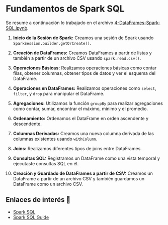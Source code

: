 # Fundamentos de Spark SQL

Se resume a continuación lo trabajado en el archivo [4-DataFrames-Spark-SQL.ipynb](/Main-insights-and-learnings/7-Spark/4-DataFrames-Spark-SQL.ipynb).

1. **Inicio de la Sesión de Spark:** Creamos una sesión de Spark usando `SparkSession.builder.getOrCreate()`.

2. **Creación de DataFrames:** Creamos DataFrames a partir de listas y también a partir de un archivo CSV usando `spark.read.csv()`.

3. **Operaciones Básicas:** Realizamos operaciones básicas como contar filas, obtener columnas, obtener tipos de datos y ver el esquema del DataFrame.

4. **Operaciones en DataFrames:** Realizamos operaciones como `select`, `filter`, y `drop` para manipular el DataFrame.

5. **Agregaciones:** Utilizamos la función `groupBy` para realizar agregaciones como contar, sumar, encontrar el máximo, mínimo y el promedio.

6. **Ordenamiento:** Ordenamos el DataFrame en orden ascendente y descendente.

7. **Columnas Derivadas:** Creamos una nueva columna derivada de las columnas existentes usando `withColumn`.

8. **Joins:** Realizamos diferentes tipos de joins entre DataFrames.

9. **Consultas SQL:** Registramos un DataFrame como una vista temporal y ejecutaste consultas SQL en él.

10. **Creación y Guardado de DataFrames a partir de CSV:** Creamos un DataFrame a partir de un archivo CSV y también guardamos un DataFrame como un archivo CSV.

## Enlaces de interés 🔗

- [Spark SQL](https://spark.apache.org/sql/)
- [Spark SQL Guide](https://spark.apache.org/docs/latest/sql-programming-guide.html)